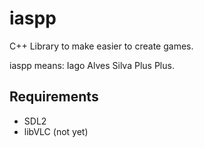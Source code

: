 # iaspp
C++ Library to make easier to create games.

iaspp means: Iago Alves Silva Plus Plus.

## Requirements
* SDL2
* libVLC (not yet)
